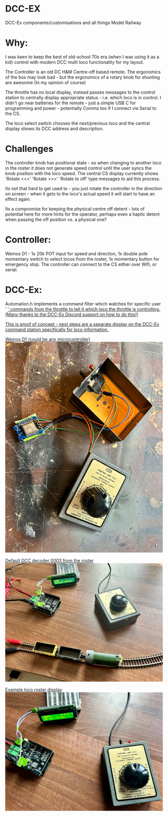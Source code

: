 # DCC-EX
DCC-Ex components/customisations and all things Model Railway

# Why: 
I was keen to keep the best of old-school 70s era (when I was using it as a kid) control with modern DCC multi loco functionality for my layout.


The Controller is an old DC H&M Centre-off based remote. The ergonomics of the box may look bad - but the ergonomics of a rotary knob for shunting are awesome (In my opinion of course)

The throttle has no local display, instead passes messages to the control station to centrally display appropriate status - i.e. which loco is in control.
I didn't go near batteries for the remote - just a simple USB C for programming and power - potentially Comms too if I connect via Serial to the CS.

The loco select switch chooses the next/previous loco and the central display shows its DCC address and description.


# Challenges
  The controller knob has positional state - so when changing to another loco in the roster it does not generate speed control until the user syncs the knob position with the loco speed. The central CS display currently shows 'Rotate <<<' 'Rotate >>>' 'Rotate to off' type messages to aid this process. 

Its not that hard to get used to - you just rotate the controller in the direction on screen - when it gets to the loco's actual speed it will start to have an effect again.

Its a compromise for keeping the physical centre off detent - lots of potential here for more hints for the operator, perhaps even a haptic detent when passing the off position vs. a physical one?


# Controller: 
   Wemos D1 - 1x 20k POT input for speed and direction, 1x double pole momentary switch to select locos from the roster, 1x momentary button for emergency stop.
   The controller can connect to the CS either over Wifi, or serial.
   
# DCC-Ex:
  Automation.h implements a command filter which watches for specific user ' <U n1 n2 n3> ' commands from the throttle to tell it which loco the throttle is controlling. (Many thanks to the DCC-Ex Discord support on how to do this!)


This is proof of concept - next steps are a separate display on the DCC-Ex command station specifically for loco information.

Wemos D1 (could be any microcontroller)
![alt_text](https://github.com/RichardL64/DCC-Ex/blob/main/IMG_0818.jpeg)

Default DCC decoder 0003 from the roster
![alt_text](https://github.com/RichardL64/DCC-Ex/blob/main/IMG_0824.jpeg)

Example loco roster display
![alt_text](https://github.com/RichardL64/DCC-Ex/blob/main/IMG_0828.jpeg)
